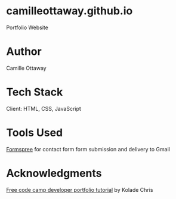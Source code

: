 # camilleottaway.github.io
Portfolio Website

# Author
Camille Ottaway

# Tech Stack
Client: HTML, CSS, JavaScript

# Tools Used 
[Formspree](https://formspree.io) for contact form form submission and delivery to Gmail

# Acknowledgments
[Free code camp developer portfolio tutorial](https://www.freecodecamp.org/news/how-to-build-a-developer-portfolio-website/#portfolioprojecthowtobuildyourownonlinedeveloperportfolio) by Kolade Chris

